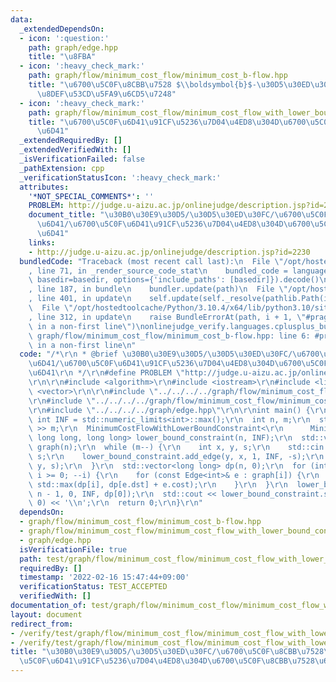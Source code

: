 ```yaml
---
data:
  _extendedDependsOn:
  - icon: ':question:'
    path: graph/edge.hpp
    title: "\u8FBA"
  - icon: ':heavy_check_mark:'
    path: graph/flow/minimum_cost_flow/minimum_cost_b-flow.hpp
    title: "\u6700\u5C0F\u8CBB\u7528 $\\boldsymbol{b}$-\u30D5\u30ED\u30FC \u6700\u77ED\
      \u8DEF\u53CD\u5FA9\u6CD5\u7248"
  - icon: ':heavy_check_mark:'
    path: graph/flow/minimum_cost_flow/minimum_cost_flow_with_lower_bound_constraint.hpp
    title: "\u6700\u5C0F\u6D41\u91CF\u5236\u7D04\u4ED8\u304D\u6700\u5C0F\u8CBB\u7528\
      \u6D41"
  _extendedRequiredBy: []
  _extendedVerifiedWith: []
  _isVerificationFailed: false
  _pathExtension: cpp
  _verificationStatusIcon: ':heavy_check_mark:'
  attributes:
    '*NOT_SPECIAL_COMMENTS*': ''
    PROBLEM: http://judge.u-aizu.ac.jp/onlinejudge/description.jsp?id=2230
    document_title: "\u30B0\u30E9\u30D5/\u30D5\u30ED\u30FC/\u6700\u5C0F\u8CBB\u7528\
      \u6D41/\u6700\u5C0F\u6D41\u91CF\u5236\u7D04\u4ED8\u304D\u6700\u5C0F\u8CBB\u7528\
      \u6D41"
    links:
    - http://judge.u-aizu.ac.jp/onlinejudge/description.jsp?id=2230
  bundledCode: "Traceback (most recent call last):\n  File \"/opt/hostedtoolcache/Python/3.10.4/x64/lib/python3.10/site-packages/onlinejudge_verify/documentation/build.py\"\
    , line 71, in _render_source_code_stat\n    bundled_code = language.bundle(stat.path,\
    \ basedir=basedir, options={'include_paths': [basedir]}).decode()\n  File \"/opt/hostedtoolcache/Python/3.10.4/x64/lib/python3.10/site-packages/onlinejudge_verify/languages/cplusplus.py\"\
    , line 187, in bundle\n    bundler.update(path)\n  File \"/opt/hostedtoolcache/Python/3.10.4/x64/lib/python3.10/site-packages/onlinejudge_verify/languages/cplusplus_bundle.py\"\
    , line 401, in update\n    self.update(self._resolve(pathlib.Path(included), included_from=path))\n\
    \  File \"/opt/hostedtoolcache/Python/3.10.4/x64/lib/python3.10/site-packages/onlinejudge_verify/languages/cplusplus_bundle.py\"\
    , line 312, in update\n    raise BundleErrorAt(path, i + 1, \"#pragma once found\
    \ in a non-first line\")\nonlinejudge_verify.languages.cplusplus_bundle.BundleErrorAt:\
    \ graph/flow/minimum_cost_flow/minimum_cost_b-flow.hpp: line 6: #pragma once found\
    \ in a non-first line\n"
  code: "/*\r\n * @brief \u30B0\u30E9\u30D5/\u30D5\u30ED\u30FC/\u6700\u5C0F\u8CBB\u7528\
    \u6D41/\u6700\u5C0F\u6D41\u91CF\u5236\u7D04\u4ED8\u304D\u6700\u5C0F\u8CBB\u7528\
    \u6D41\r\n */\r\n#define PROBLEM \"http://judge.u-aizu.ac.jp/onlinejudge/description.jsp?id=2230\"\
    \r\n\r\n#include <algorithm>\r\n#include <iostream>\r\n#include <limits>\r\n#include\
    \ <vector>\r\n\r\n#include \"../../../../graph/flow/minimum_cost_flow/minimum_cost_b-flow.hpp\"\
    \r\n#include \"../../../../graph/flow/minimum_cost_flow/minimum_cost_flow_with_lower_bound_constraint.hpp\"\
    \r\n#include \"../../../../graph/edge.hpp\"\r\n\r\nint main() {\r\n  constexpr\
    \ int INF = std::numeric_limits<int>::max();\r\n  int n, m;\r\n  std::cin >> n\
    \ >> m;\r\n  MinimumCostFlowWithLowerBoundConstraint<\r\n      MinimumCostBFlow,\
    \ long long, long long> lower_bound_constraint(n, INF);\r\n  std::vector<std::vector<Edge<int>>>\
    \ graph(n);\r\n  while (m--) {\r\n    int x, y, s;\r\n    std::cin >> x >> y >>\
    \ s;\r\n    lower_bound_constraint.add_edge(y, x, 1, INF, -s);\r\n    graph[x].emplace_back(x,\
    \ y, s);\r\n  }\r\n  std::vector<long long> dp(n, 0);\r\n  for (int i = n - 2;\
    \ i >= 0; --i) {\r\n    for (const Edge<int>& e : graph[i]) {\r\n      dp[i] =\
    \ std::max(dp[i], dp[e.dst] + e.cost);\r\n    }\r\n  }\r\n  lower_bound_constraint.add_edge(0,\
    \ n - 1, 0, INF, dp[0]);\r\n  std::cout << lower_bound_constraint.solve(0, 0,\
    \ 0) << '\\n';\r\n  return 0;\r\n}\r\n"
  dependsOn:
  - graph/flow/minimum_cost_flow/minimum_cost_b-flow.hpp
  - graph/flow/minimum_cost_flow/minimum_cost_flow_with_lower_bound_constraint.hpp
  - graph/edge.hpp
  isVerificationFile: true
  path: test/graph/flow/minimum_cost_flow/minimum_cost_flow_with_lower_bound_constraint.test.cpp
  requiredBy: []
  timestamp: '2022-02-16 15:47:44+09:00'
  verificationStatus: TEST_ACCEPTED
  verifiedWith: []
documentation_of: test/graph/flow/minimum_cost_flow/minimum_cost_flow_with_lower_bound_constraint.test.cpp
layout: document
redirect_from:
- /verify/test/graph/flow/minimum_cost_flow/minimum_cost_flow_with_lower_bound_constraint.test.cpp
- /verify/test/graph/flow/minimum_cost_flow/minimum_cost_flow_with_lower_bound_constraint.test.cpp.html
title: "\u30B0\u30E9\u30D5/\u30D5\u30ED\u30FC/\u6700\u5C0F\u8CBB\u7528\u6D41/\u6700\
  \u5C0F\u6D41\u91CF\u5236\u7D04\u4ED8\u304D\u6700\u5C0F\u8CBB\u7528\u6D41"
---
```

